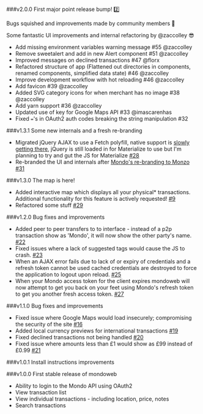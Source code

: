 ###v2.0.0
First major point release bump! :two:

Bugs squished and improvements made by community members :tada:

Some fantastic UI improvements and internal refactoring by @zaccolley :sunglasses:

- Add missing environment variables warning message #55 @zaccolley
- Remove sweetalert and add in new Alert component #51 @zaccolley
- Improved messages on declined transactions #47 @florx
- Refactored structure of app (Flattened out directories in components, renamed components, simplified data state) #46 @zaccolley
- Improve development workflow with hot reloading #46 @zaccolley
- Add favicon #39 @zaccolley
- Added SVG category icons for when merchant has no image #38 @zaccolley
- Add yarn support #36 @zaccolley
- Updated use of key for Google Maps API #33 @imascarenhas
- Fixed `=`'s in OAuth2 auth codes breaking the string manipulation #32

###v1.3.1
Some new internals and a fresh re-branding

- Migrated jQuery AJAX to use a Fetch polyfill, native support is [slowly getting there](http://caniuse.com/#search=fetch), jQuery is still loaded in for Materialize to use but I'm planning to try and gut the JS for Materialize [#28](https://github.com/robcalcroft/monzoweb/issues/28)
- Re-branded the UI and internals after [Mondo's re-branding to Monzo](https://monzo.com/blog/2016/08/25/monzo/) [#31](https://github.com/robcalcroft/monzoweb/issues/31)

###v1.3.0
The map is here!

- Added interactive map which displays all your physical* transactions. Additional functionality for this feature is actively requested! [#9](https://github.com/robcalcroft/monzoweb/issues/9)
- Refactored some stuff [#29](https://github.com/robcalcroft/monzoweb/issues/29)

###v1.2.0
Bug fixes and improvements

- Added peer to peer transfers to to interface - instead of a p2p transaction show as 'Mondo', it will now show the other party's name. [#22](https://github.com/robcalcroft/monzoweb/issues/22)
- Fixed issues where a lack of suggested tags would cause the JS to crash. [#23](https://github.com/robcalcroft/monzoweb/issues/23)
- When an AJAX error fails due to lack of or expiry of credentials and a refresh token cannot be used cached credentials are destroyed to force the application to logout upon reload. [#25](https://github.com/robcalcroft/monzoweb/issues/25)
- When your Mondo access token for the client expires mondoweb will now attempt to get you back on your feet using Mondo's refresh token to get you another fresh access token. [#27](https://github.com/robcalcroft/monzoweb/issues/27)

###v1.1.0
Bug fixes and improvements

- Fixed issue where Google Maps would load insecurely; compromising the security of the site [#16](https://github.com/robcalcroft/monzoweb/issues/16)
- Added local currency previews for international transactions [#19](https://github.com/robcalcroft/monzoweb/issues/19)
- Fixed declined transactions not being handled [#20](https://github.com/robcalcroft/monzoweb/issues/20)
- Fixed issue where amounts less than £1 would show as £99 instead of £0.99 [#21](https://github.com/robcalcroft/monzoweb/issues/21)

###v1.0.1
Install instructions improvements

###v1.0.0
First stable release of mondoweb

- Ability to login to the Mondo API using OAuth2
- View transaction list
- View individual transactions - including location, price, notes
- Search transactions
